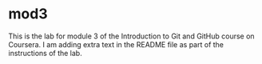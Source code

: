 # mod3
This is the lab for module 3 of the Introduction to Git and GitHub course on Coursera.
I am adding extra text in the README file as part of the instructions of the lab.
